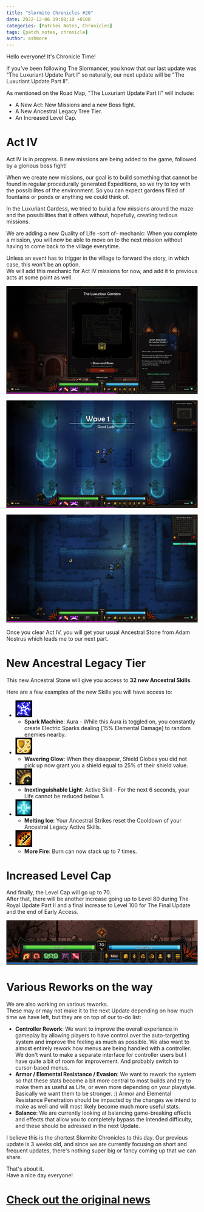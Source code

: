 ```yaml
---
title: "Slormite Chronicles #20"
date: 2022-12-06 19:08:10 +0100
categories: [Patches Notes, Chronicles]
tags: [patch_notes, chronicle]
author: ashmore
---
```

Hello everyone! It's Chronicle Time!  
  
If you've been following The Slormancer, you know that our last update was "The Luxuriant Update Part I" so naturally, our next update will be "The Luxuriant Update Part II".  
  
As mentioned on the Road Map, "The Luxuriant Update Part II" will include:  
* A New Act: New Missions and a new Boss fight.
* A New Ancestral Legacy Tree Tier.
* An Increased Level Cap.

  
Act IV
======

  
Act IV is in progress. 8 new missions are being added to the game, followed by a glorious boss fight!  
  
When we create new missions, our goal is to build something that cannot be found in regular procedurally generated Expeditions, so we try to toy with the possibilites of the environment. So you can expect gardens filled of fountains or ponds or anything we could think of.  
  
In the Luxuriant Gardess, we tried to build a few missions around the maze and the possibilities that it offers without, hopefully, creating tedious missions.  
  
We are adding a new Quality of Life -sort of- mechanic: When you complete a mission, you will now be able to move on to the next mission without having to come back to the village everytime.  
  
Unless an event has to trigger in the village to forward the story, in which case, this won't be an option.  
We will add this mechanic for Act IV missions for now, and add it to previous acts at some point as well.  
  
![](/assets/patch_notes/e63fc5aac4e37602f49364a9182975d6b1a44b33)  
  
![](/assets/patch_notes/334805512e06efd573dd106794298ba2164ea150)  
  
![](/assets/patch_notes/1d23ba73f87a05c99e1ae12e5c871bb58b3e6f33)  
  
  
Once you clear Act IV, you will get your usual Ancestral Stone from Adam Nostrus which leads me to our next part.  

New Ancestral Legacy Tier
=========================

This new Ancestral Stone will give you access to **32 new Ancestral Skills**.

Here are a few examples of the new Skills you will have access to:


* ![](/assets/patch_notes/9d5556b2c70069d10fea65f664507a78b396b3f8)
    * **Spark Machine**: Aura - While this Aura is toggled on, you constantly create Electric Sparks dealing [15% Elemental Damage] to random enemies nearby.
* ![](/assets/patch_notes/aabc8b75087f6b92918cbd0885159c43b2b7b4a8)
    * **Wavering Glow**: When they disappear, Shield Globes you did not pick up now grant you a shield equal to 25% of their shield value.
* ![](/assets/patch_notes/c86638a3f45056759a31b849d910fca47c0b977c)
    * **Inextinguishable Light**: Active Skill - For the next 6 seconds, your Life cannot be reduced below 1.
* ![](/assets/patch_notes/bb21486ce10920a3c59dcebaf38ecd6a17dd2836)
    * **Melting Ice**: Your Ancestral Strikes reset the Cooldown of your Ancestral Legacy Active Skills.
* ![](/assets/patch_notes/f02d241f142601098d8294a7523a6a9888c8623c)
    * **More Fire**: Burn can now stack up to 7 times.


Increased Level Cap
===================

  
And finally, the Level Cap will go up to 70.  
After that, there will be another increase going up to Level 80 during The Royal Update Part II and a final increase to Level 100 for The Final Update and the end of Early Access.  
  
![](/assets/patch_notes/856fb6aa717e62966fd9b4849a78325b4653da78)  
  
Various Reworks on the way
==========================

  
We are also working on various reworks.   
These may or may not make it to the next Update depending on how much time we have left, but they are on top of our to-do list:  
* **Controller Rework**: We want to improve the overall experience in gameplay by allowing players to have control over the auto-targetting system and improve the feeling as much as possible.
We also want to almost entirely rework how menus are being handled with a controller. We don't want to make a separate interface for controller users but I have quite a bit of room for improvement. And probably switch to cursor-based menus.
* **Armor / Elemental Resistance / Evasion**: We want to rework the system so that these stats become a bit more central to most builds and try to make them as useful as Life, or even more depending on your playstyle. Basically we want them to be stronger. :)
Armor and Elemental Resistance Penetration should be impacted by the changes we intend to make as well and will most likely become much more useful stats.
* **Balance**: We are currently looking at balancing game-breaking effects and effects that allow you to completely bypass the intended difficulty, and these should be adressed in the next Update.

  
I believe this is the shortest Slormite Chronicles to this day. Our previous update is 3 weeks old, and since we are currently focusing on short and frequent updates, there's nothing super big or fancy coming up that we can share.   
  
  
That's about it.  
Have a nice day everyone!

# <a href="https://steamstore-a.akamaihd.net/news/externalpost/steam_community_announcements/4979322040035684549" target="_blank">Check out the original news</a>
